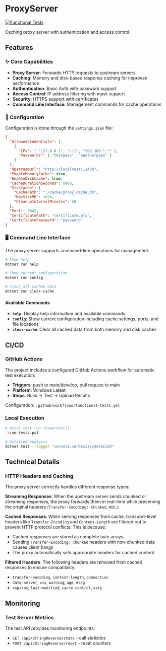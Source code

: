 # ProxyServer

[![Functional Tests](https://github.com/DimonSmart/ProxyServer/actions/workflows/functional-tests.yml/badge.svg?branch=main)](https://github.com/DimonSmart/ProxyServer/actions/workflows/functional-tests.yml)

Caching proxy server with authentication and access control.

## Features

### ✨ Core Capabilities

- **Proxy Server**: Forwards HTTP requests to upstream servers
- **Caching**: Memory and disk-based response caching for improved performance
- **Authentication**: Basic Auth with password support
- **Access Control**: IP address filtering with mask support
- **Security**: HTTPS support with certificates
- **Command Line Interface**: Management commands for cache operations

### 🔧 Configuration

Configuration is done through the `settings.json` file:

```json
{
  "AllowedCredentials": [
    {
      "IPs": [ "127.0.0.1", "::1", "192.168.*.*" ],
      "Passwords": [ "testpass", "anotherpass" ]
    }
  ],
  "UpstreamUrl": "http://localhost:11434",
  "EnableMemoryCache": true,
  "EnableDiskCache": true,
  "CacheDurationSeconds": 6000,
  "DiskCache": {
    "CachePath": "./cache/proxy_cache.db",
    "MaxSizeMB": 1024,
    "CleanupIntervalMinutes": 60
  },
  "Port": 8042,
  "CertificatePath": "certificate.pfx",
  "CertificatePassword": "password"
}
```

### 🖥️ Command Line Interface

The proxy server supports command-line operations for management:

```bash
# Show help
dotnet run help

# Show current configuration
dotnet run config

# Clear all cached data
dotnet run clear-cache
```

#### Available Commands

- **`help`**: Display help information and available commands
- **`config`**: Show current configuration including cache settings, ports, and file locations
- **`clear-cache`**: Clear all cached data from both memory and disk caches

## CI/CD

### GitHub Actions

The project includes a configured GitHub Actions workflow for automatic test execution:

- **Triggers**: push to main/develop, pull request to main
- **Platform**: Windows Latest
- **Steps**: Build → Test → Upload Results

Configuration: `.github/workflows/functional-tests.yml`

### Local Execution

```bash
# Quick test run (PowerShell)
.\run-tests.ps1

# Detailed analysis
dotnet test --logger "console;verbosity=detailed"
```

## Technical Details

### HTTP Headers and Caching

The proxy server correctly handles different response types:

**Streaming Responses**: When the upstream server sends chunked or streaming responses, the proxy forwards them in real-time while preserving the original headers (`Transfer-Encoding: chunked`, etc.).

**Cached Responses**: When serving responses from cache, transport-level headers like `Transfer-Encoding` and `Content-Length` are filtered out to prevent HTTP protocol conflicts. This is because:
- Cached responses are stored as complete byte arrays
- Sending `Transfer-Encoding: chunked` headers with non-chunked data causes client hangs
- The proxy automatically sets appropriate headers for cached content

**Filtered Headers**: The following headers are removed from cached responses to ensure compatibility:
- `transfer-encoding`, `content-length`, `connection`
- `date`, `server`, `via`, `warning`, `age`, `etag`
- `expires`, `last-modified`, `cache-control`, `vary`

## Monitoring

### Test Server Metrics

The test API provides monitoring endpoints:

- `GET /api/StringReverse/stats` - call statistics
- `POST /api/StringReverse/reset` - reset counters

